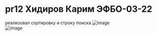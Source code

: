 # pr12 Хидиров Карим ЭФБО-03-22
реализовал сортировку и строку поиска
![image](https://github.com/user-attachments/assets/899e71b2-bb6b-4632-9927-e2d68a7dfdcd)  
![image](https://github.com/user-attachments/assets/e7cdb06b-b2dc-472c-98a0-b13ccd105599)


